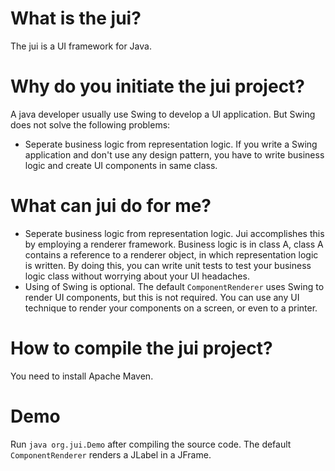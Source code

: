 # What is the jui?
The jui is a UI framework for Java.

# Why do you initiate the jui project?
A java developer usually use Swing to develop a UI application. But Swing does
not solve the following problems:
* Seperate business logic from representation logic. If you write a Swing 
application and don't use any design pattern, you have to write business logic
and create UI components in same class.

# What can jui do for me?
* Seperate business logic from representation logic. Jui accomplishes this by
employing a renderer framework. Business logic is in class A, class A contains
a reference to a renderer object, in which representation logic is written. By
doing this, you can write unit tests to test your business logic class without
worrying about your UI headaches.
* Using of Swing is optional. The default `ComponentRenderer` uses Swing to
render UI components, but this is not required. You can use any UI technique
to render your components on a screen, or even to a printer.

# How to compile the jui project?
You need to install Apache Maven.

# Demo
Run `java org.jui.Demo` after compiling the source code. The default `ComponentRenderer` renders a JLabel in a JFrame.
